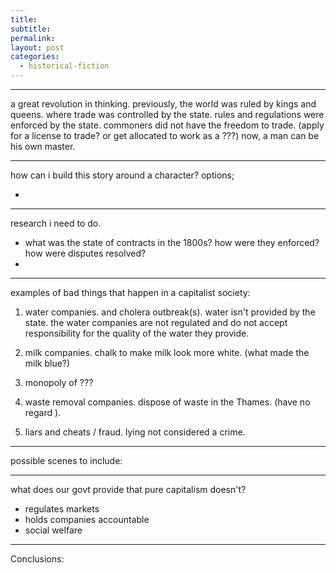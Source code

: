 ```yaml
---
title: 
subtitle:
permalink:
layout: post
categories: 
  - historical-fiction
---
```


<!-- 
a historical fiction story about living in 1800-1900s london.
where capitalism is the most recent 'big idea'.
and the city is a place of chaos and opportunity.

the main point of this story is to show how scary true capitalism can be.
pure freedom and competition.
-->


<!-- 
ill need quotes from famous economists?
along the lines of; 
- the goal of capitalism is financial democracy.
- capitalism is the best system for allocating resources.
- 
 -->

***

a great revolution in thinking.
previously, the world was ruled by kings and queens.
where trade was controlled by the state.
rules and regulations were enforced by the state.
commoners did not have the freedom to trade.
(apply for a license to trade? or get allocated to work as a ???)
now, a man can be his own master.



***
how can i build this story around a character?
options;

- 

***

research i need to do.

- what was the state of contracts in the 1800s? how were they enforced? how were disputes resolved?
- 

***

examples of bad things that happen in a capitalist society:

1. water companies. and cholera outbreak(s). water isn't provided by the state. the water companies are not regulated and do not accept responsibility for the quality of the water they provide.

2. milk companies. chalk to make milk look more white. (what made the milk blue?)

3. monopoly of ???

4. waste removal companies. dispose of waste in the Thames. (have no regard ). 

5. liars and cheats / fraud. lying not considered a crime.

***
possible scenes to include:


***

what does our govt provide that pure capitalism doesn't?
- regulates markets
- holds companies accountable
- social welfare


***

Conclusions:

